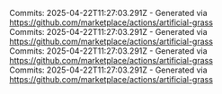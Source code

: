 Commits: 2025-04-22T11:27:03.291Z - Generated via https://github.com/marketplace/actions/artificial-grass
<br>
Commits: 2025-04-22T11:27:03.291Z - Generated via https://github.com/marketplace/actions/artificial-grass
<br>
Commits: 2025-04-22T11:27:03.291Z - Generated via https://github.com/marketplace/actions/artificial-grass
<br>
Commits: 2025-04-22T11:27:03.291Z - Generated via https://github.com/marketplace/actions/artificial-grass
<br>
